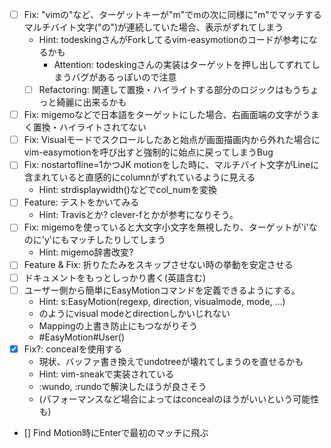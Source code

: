 - [ ] Fix: "vimの"など、ターゲットキーが"m"でmの次に同様に"m"でマッチするマルチバイト文字("の")が連続していた場合、表示がずれてしまう
    - Hint: todeskingさんがForkしてるvim-easymotionのコードが参考になるかも
        - Attention: todeskingさんの実装はターゲットを押し出してずれてしまうバグがあるっぽいので注意
    - [ ] Refactoring: 関連して置換・ハイライトする部分のロジックはもうちょっと綺麗に出来るかも
- [ ] Fix: migemoなどで日本語をターゲットにした場合、右画面端の文字がうまく置換・ハイライトされてない
- [ ] Fix: Visualモードでスクロールしたあと始点が画面描画内から外れた場合にvim-easymotionを呼び出すと強制的に始点に戻ってしまうBug
- [ ] Fix: nostartofline=1かつJK motionをした時に、マルチバイト文字がLineに含まれていると直感的にcolumnがずれているように見える
    - Hint: strdisplaywidth()などでcol_numを変換
- [ ] Feature: テストをかいてみる
    - Hint: Travisとか? clever-fとかが参考になりそう。
- [ ] Fix: migemoを使っていると大文字小文字を無視したり、ターゲットが'i'なのに'y'にもマッチしたりしてしまう
    - Hint: migemo辞書改変?
- [ ] Feature & Fix: 折りたたみをスキップさせない時の挙動を安定させる
- [ ] ドキュメントをもっとしっかり書く(英語含む)
- [ ] ユーザー側から簡単にEasyMotionコマンドを定義できるようにする。
    - Hint: s:EasyMotion(regexp, direction, visualmode, mode, ...)
    - のようにvisual modeとdirectionしかいじれない
    - Mappingの上書き防止にもつながりそう
    - #EasyMotion#User()
- [x] Fix?: concealを使用する
    - 現状、バッファ書き換えでundotreeが壊れてしまうのを直せるかも
    - Hint: vim-sneakで実装されている
    - :wundo, :rundoで解決したほうが良さそう
    - (パフォーマンスなど場合によってはconcealのほうがいいという可能性も)
- [] Find Motion時にEnterで最初のマッチに飛ぶ

